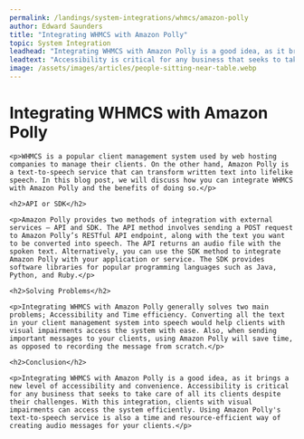 ```yaml
---
permalink: /landings/system-integrations/whmcs/amazon-polly
author: Edward Saunders
title: "Integrating WHMCS with Amazon Polly"
topic: System Integration
leadhead: "Integrating WHMCS with Amazon Polly is a good idea, as it brings a new level of accessibility and convenience"
leadtext: "Accessibility is critical for any business that seeks to take care of all its clients despite their challenges. With this integration, clients with visual impairments can access the system efficiently. Using Amazon Polly's text-to-speech service is also a time and resource-efficient way of creating audio messages for your clients."
image: /assets/images/articles/people-sitting-near-table.webp
---
```

<div class="arttext">
	<h1>Integrating WHMCS with Amazon Polly</h1>

	<p>WHMCS is a popular client management system used by web hosting companies to manage their clients. On the other hand, Amazon Polly is a text-to-speech service that can transform written text into lifelike speech. In this blog post, we will discuss how you can integrate WHMCS with Amazon Polly and the benefits of doing so.</p>

	<h2>API or SDK</h2>

	<p>Amazon Polly provides two methods of integration with external services – API and SDK. The API method involves sending a POST request to Amazon Polly’s RESTful API endpoint, along with the text you want to be converted into speech. The API returns an audio file with the spoken text. Alternatively, you can use the SDK method to integrate Amazon Polly with your application or service. The SDK provides software libraries for popular programming languages such as Java, Python, and Ruby.</p>

	<h2>Solving Problems</h2>

	<p>Integrating WHMCS with Amazon Polly generally solves two main problems; Accessibility and Time efficiency. Converting all the text in your client management system into speech would help clients with visual impairments access the system with ease. Also, when sending important messages to your clients, using Amazon Polly will save time, as opposed to recording the message from scratch.</p>

	<h2>Conclusion</h2>

	<p>Integrating WHMCS with Amazon Polly is a good idea, as it brings a new level of accessibility and convenience. Accessibility is critical for any business that seeks to take care of all its clients despite their challenges. With this integration, clients with visual impairments can access the system efficiently. Using Amazon Polly's text-to-speech service is also a time and resource-efficient way of creating audio messages for your clients.</p>

</div>